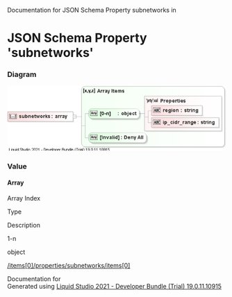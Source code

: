   Documentation for JSON Schema Property subnetworks in     <!-- $(function () { // ensure the page opens within its frameset ensureInFrame('Property', 'property-subnetworks'); }); -->

JSON Schema Property 'subnetworks'
==================================

### Diagram

![JSON Schema Diagram of /items[0]/properties/subnetworks](images/property-subnetworks.png)

### Value

#### Array

Array Index

Type

Description

1-n

object

[/items\[0\]/properties/subnetworks/items\[0\]](schema-4.html "/items[0]/properties/subnetworks/items[0]")

Documentation for  
Generated using [Liquid Studio 2021 - Developer Bundle (Trial) 19.0.11.10915](http://www.liquid-technologies.com/)